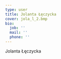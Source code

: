 ```yaml
---
type: user
title: Jolanta Łęczycka
cover: jola_l_2.bmp
bio:
  job: ''
  mail: ''
  phone: ''
---
```

Jolanta Łęczycka
